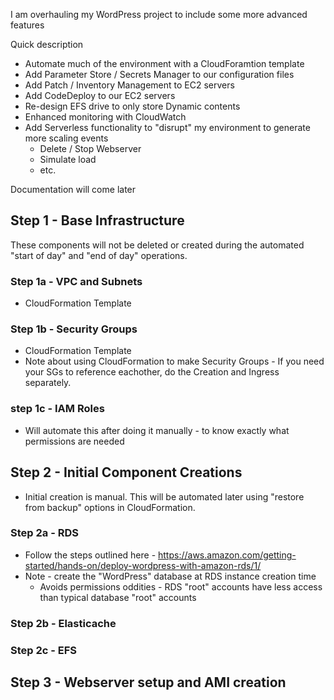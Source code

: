 I am overhauling my WordPress project to include some more advanced features

Quick description

* Automate much of the environment with a CloudForamtion template
* Add Parameter Store / Secrets Manager to our configuration files
* Add Patch / Inventory Management to EC2 servers
* Add CodeDeploy to our EC2 servers
* Re-design EFS drive to only store Dynamic contents
* Enhanced monitoring with CloudWatch
* Add Serverless functionality to "disrupt" my environment to generate more scaling events
  * Delete / Stop Webserver
  * Simulate load
  * etc.

Documentation will come later

## Step 1 - Base Infrastructure

These components will not be deleted or created during the automated "start of day" and "end of day" operations. 

### Step 1a - VPC and Subnets

* CloudFormation Template

### Step 1b - Security Groups

* CloudFormation Template
 * Note about using CloudFormation to make Security Groups - If you need your SGs to reference eachother, do the Creation and Ingress separately. 
 
 ### step 1c - IAM Roles
 * Will automate this after doing it manually - to know exactly what permissions are needed
 
 ## Step 2 - Initial Component Creations
 
 * Initial creation is manual. This will be automated later using "restore from backup" options in CloudFormation.
 
 ### Step 2a - RDS
 * Follow the steps outlined here - https://aws.amazon.com/getting-started/hands-on/deploy-wordpress-with-amazon-rds/1/
 * Note - create the "WordPress" database at RDS instance creation time
   * Avoids permissions oddities - RDS "root" accounts have less access than typical database "root" accounts
 
 ### Step 2b - Elasticache
 
 ### Step 2c - EFS
 
 ## Step 3 - Webserver setup and AMI creation
